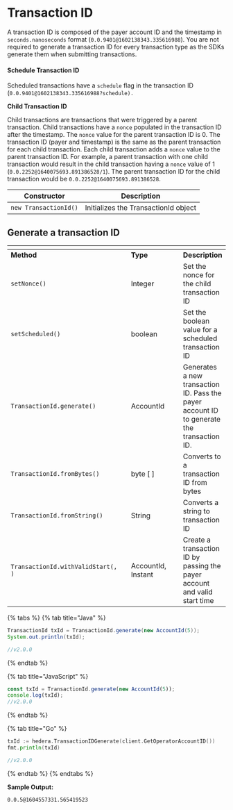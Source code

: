 # Transaction ID

A transaction ID is composed of the payer account ID and the timestamp in `seconds.nanoseconds` format (`0.0.9401@1602138343.335616988`). You are not required to generate a transaction ID for every transaction type as the SDKs generate them when submitting transactions.

#### Schedule Transaction ID

Scheduled transactions have a `schedule` flag in the transaction ID (`0.0.9401@1602138343.335616988?schedule).`

**Child Transaction ID**

Child transactions are transactions that were triggered by a parent transaction. Child transactions have a `nonce` populated in the transaction ID after the timestamp. The `nonce` value for the parent transaction ID is 0. The transaction ID (payer and timestamp) is the same as the parent transaction for each child transaction. Each child transaction adds a `nonce` value to the parent transaction ID. For example, a parent transaction with one child transaction would result in the child transaction having a `nonce` value of 1 (`0.0.2252@1640075693.891386528/1`). The parent transaction ID for the child transaction would be `0.0.2252@1640075693.891386528`.

| **Constructor**       | **Description**                      |
| --------------------- | ------------------------------------ |
| `new TransactionId()` | Initializes the TransactionId object |

## Generate a transaction ID

<table data-header-hidden><thead><tr><th width="269"></th><th width="115"></th><th></th></tr></thead><tbody><tr><td><strong>Method</strong></td><td><strong>Type</strong></td><td><strong>Description</strong></td></tr><tr><td><code>setNonce(<nonce>)</code></td><td>Integer</td><td>Set the nonce for the child transaction ID</td></tr><tr><td><code>setScheduled(<schedule>)</code></td><td>boolean</td><td>Set the boolean value for a scheduled transaction ID</td></tr><tr><td><code>TransactionId.generate(<accountId>)</code></td><td>AccountId</td><td>Generates a new transaction ID. Pass the payer account ID to generate the transaction ID.</td></tr><tr><td><code>TransactionId.fromBytes(<bytes>)</code></td><td>byte [ ]</td><td>Converts to a transaction ID from bytes</td></tr><tr><td><code>TransactionId.fromString(<string>)</code></td><td>String</td><td>Converts a string to transaction ID</td></tr><tr><td><code>TransactionId.withValidStart(<accountId>, <validStart>)</code></td><td>AccountId, Instant</td><td>Create a transaction ID by passing the payer account and valid start time</td></tr></tbody></table>

{% tabs %}
{% tab title="Java" %}

```java
TransactionId txId = TransactionId.generate(new AccountId(5));
System.out.println(txId);

//v2.0.0
```

{% endtab %}

{% tab title="JavaScript" %}

```javascript
const txId = TransactionId.generate(new AccountId(5));
console.log(txId);
//v2.0.0
```

{% endtab %}

{% tab title="Go" %}

```go
txId := hedera.TransactionIDGenerate(client.GetOperatorAccountID())
fmt.println(txId)

//v2.0.0
```

{% endtab %}
{% endtabs %}

**Sample Output:**

`0.0.5@1604557331.565419523`

